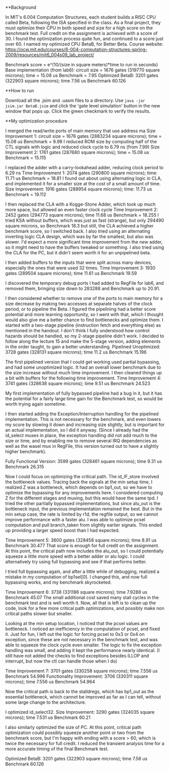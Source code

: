 **Background

In MIT's 6.004 Computation Structures, each student builds a RISC CPU called Beta, following the ISA specified in the class. As a final project, they must optimize their CPU in both speed and size for a high score on the benchmark test. Full credit on the assignment is achieved with a score of 30. I found the optimization process quite fun, and continued to a score just over 60. I named my optimized CPU BetaB, for Better Beta. 
Course website: 
https://ocw.mit.edu/courses/6-004-computation-structures-spring-2009/resources/mit6_004s09_lab_project/

Benchmark score = e^(10/(size in square meters)*time to run in seconds)
Base implementation (from lab6): circuit size = 1676 gates (319770 square microns); time = 15.08 us Benchmark = 7.95
Optimized BetaB: 3201 gates (322903 square microns); time 7.56 us Benchmark 60.126

**How to run

Download all the .jsim and .uasm files to a directory. Use `java -jar jsim.jar BetaB.jsim` and click the 'gate level simulation' button in the new window that pops up. Click the green checkmark to verify the results.  

**My optimization procedure

I merged the read/write ports of main memory that use address ma
Size Improvement 1: circuit size = 1676 gates (2883234 square microns); time = 15.08 us Benchmark = 9.98
I reduced ROM size by computing half of the CTL signals with logic and reduced clock cycle to 6.79 ns (from 7.99)
Size Improvement 2: 1761 gates (287680 square microns); time = 15.08 us Benchmark = 15.115

I replaced the adder with a carry-lookahead adder, reducing clock period to 6.29 ns
Time Improvement 1: 2074 gates (290800 square microns); time: 11.71 us Benchmark = 18.81
I found out about using alternating logic in CLA, and implemented it for a smaller size at the cost of a small amount of time.
Size Improvement: 1916 gates (288954 square microns); time: 11.73 us Benchmark = 19.112

I then replaced the CLA with a Kogge-Stone Adder, which took up much more space, but allowed an even faster clock cycle
Time Improvement 2: 2452 gates (294773 square microns); time 11.68 us Benchmark = 18.255
I tried KSA without buffers, which was just as fast (strange), but only 294490 square microns, so Benchmark 18.3
but still, the CLA achieved a higher benchmark score, so I switched back.
I also tried using an alternating inverting logic CLA design, which was 
by far the smallest, but also was slower. 
I'd expect a more significant time improvement from the new adder, so it might need to have the buffers tweaked or something.
I also tried using the CLA for the PC, but it didn't seem worth it for an unpipelined beta.

I then added buffers to the inputs that were split across many devices, especially the ones that were used 32 times.
Time Improvement 3: 1930 gates (289504 square microns); time 11.61 us Benchmark 19.59

I discovered the temporary debug ports I had added to RegFile for lab6, and removed them,
bringing size down to 283288 and Benchmark up to 20.91.

I then considered whether to remove one of the ports to main memory for a size decrease by making two accesses at separate 
halves of the clock period, or to pipeline the Beta. I figured the pipelining had a better score potential and more learning 
opportunity, so I went with that, which I thought would also give me a better chance to find bottlenecks and optimize them.
I started with a two-stage pipeline (instruction fetch and everything else) as mentioned in the handout.
I don't think I fully understood how control hazards should be handled, so my 2-stage pipeline didn't work.
I decided to follow along the lecture 15 and make the 5-stage version, adding elements in the order taught, to gain a better understanding.
Pipelined Unoptimized: 3728 gates (328131 square microns); time 11.2 us Benchmark 15.196

The first pipelined version that I could get working used partial bypassing, and had some unoptimized logic. 
It had an overall lower benchmark due to the size increase without much time improvement. 
I then cleaned things up a bit with buffers for the following time improvement.
Time Improvement 4: 3741 gates (328638 square microns); time 9.51 us Benchmark 24.523

My first implementation of fully bypassed pipeline had a bug in it,
but it has the potential for a fairly large time gain for the Benchmark test,
so would be worth trying again sometime. 

I then started adding the Exception/Interruption handling for the pipelined implementation. This is not necessary
for the benchmark, and even lowers my score by slowing it down and increasing size slightly, but is important for an
actual implementation, so I did it anyway. (Since I already had the id_select muxes in place, the exception handling did not 
add much to the size or time, and by enabling me to remove several IRQ dependencies as well as the wasel mux in RegFile, 
this version turned out to have a slightly higher benchmark).

Fully Functional Version: 3599 gates (328461 square microns); time 9.31 us Benchmark 26.315

Now I could focus on optimizing the critical path. The id_IF_store involved the bottleneck values. Tracing back the 
signals at the min setup time, I realized Z was a bottleneck, which depends on bp1_out, so we have to optimize the 
bypassing for any improvements here. I considered computing Z for the different stages and muxing, but this would 
have the same tpd. I tried the other partially bypassed implementations, but since alu_out is the bottleneck input,
the previous implementation remained the best. But in the min setup case, the rate is limited by r1d, the regfile output,
so we cannot improve performance with a faster alu. I was able to optimize pcsel computation and pull branch_taken from 
slightly earlier signals. This ended up providing a larger speed boost than I had expected.

Time Improvement 5: 3600 gates (328458 square microns); time 8.91 us Benchmark 30.477
That score is enough for full credit on the assignment. At this point, the critical path now includes the alu_out,
so I could potentially squeeze a little more speed with a better adder or alu logic. I could alternatively try using
full bypassing and see if that performs better.

I tried full bypassing again, and after a little while of debugging, realized a mistake in my computation of bp1sel[0].
I changed this, and now full bypassing works, and my benchmark skyrocketed.

Time Improvement 6: 3738 (331186 square microns); time 7.9288 us Benchmark 45.07
The small additional cost saved many stall cycles in the benchmark test and is well worth it.
Now, all that is left is to clean up the code, look for a few more critical path optimizations, and possibly make
non critical paths slower but smaller. 

Looking at the min setup location, I noticed that the pcsel values are bottleneck. I noticed an inefficiency in the 
computation of pcsel, and fixed it. Just for fun, I left out the logic for forcing pcsel to 0x3 or 0x4 on exception,
since these are not necessary in the benchmark test, and was able to squeeze the clock cycle even smaller. The logic
to fix the exception handling was small, and adding it kept the performance nearly identical. (I still have
not added the checks to find exceptions besides ILLOP and interrupt, but now the ctl can handle those when I do)

Time Improvement 7: 3701 gates (330258 square microns); time 7.556 us Benchmark 54.996
Functionality Improvement: 3706 (330311 square microns); time 7.556 us Benchmark 54.964

Now the critical path is back to the stalldregs, which has bp1_out as the essential bottleneck, which cannot be improved
as far as I can tell, without some large change to the architecture. 

I optimized id_select32.
Size Improvement: 3290 gates (324035 square microns); time 7.531 us Benchmark 60.21

I also similarly optimized the size of PC. At this point, critical path optimization could possibly squeeze another
point or two from the benchmark score, but I'm happy with ending with a score > 60, which is twice the necessary 
for full credit. I reduced the transient analysis time for a more accurate timing of the final Benchmark test.

Optimized BetaB: 3201 gates (322903 square microns); time 7.56 us Benchmark 60.126
